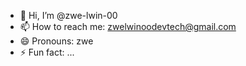 - 👋 Hi, I’m @zwe-lwin-00
- 📫 How to reach me: zwelwinoodevtech@gmail.com
- 😄 Pronouns: zwe
- ⚡ Fun fact: ...

<!---
zwe-lwin-00/zwe-lwin-00 is a ✨ special ✨ repository because its `README.md` (this file) appears on your GitHub profile.
You can click the Preview link to take a look at your changes.
--->
